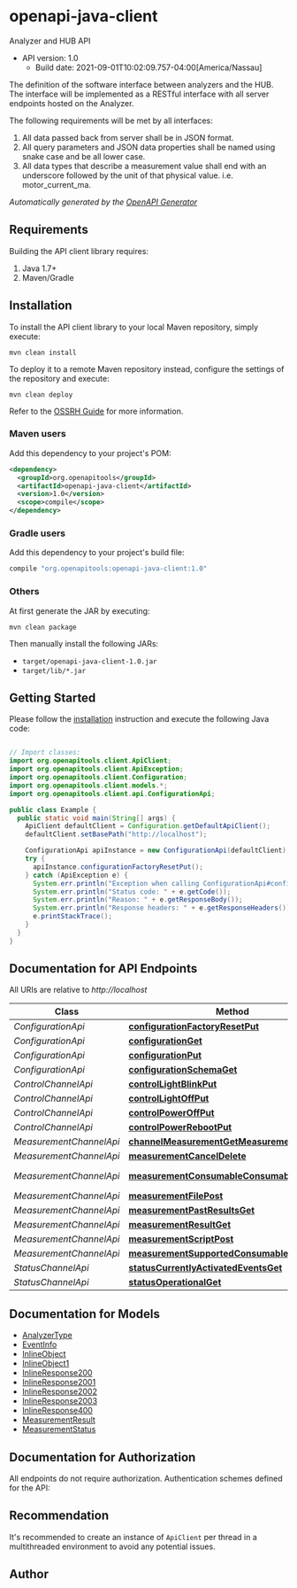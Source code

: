 # openapi-java-client

Analyzer and HUB API
- API version: 1.0
  - Build date: 2021-09-01T10:02:09.757-04:00[America/Nassau]

The definition of the software interface between analyzers and the HUB.  The interface will be implemented as a RESTful interface with all server endpoints hosted on the Analyzer.

The following requirements will be met by all interfaces: 
1. All data passed back from server shall be in JSON format.
2. All query parameters and JSON data properties shall be named using snake case and be all lower case.
4. All data types that describe a measurement value shall end with an underscore followed by the unit of that physical value.  i.e. motor_current_ma.


*Automatically generated by the [OpenAPI Generator](https://openapi-generator.tech)*


## Requirements

Building the API client library requires:
1. Java 1.7+
2. Maven/Gradle

## Installation

To install the API client library to your local Maven repository, simply execute:

```shell
mvn clean install
```

To deploy it to a remote Maven repository instead, configure the settings of the repository and execute:

```shell
mvn clean deploy
```

Refer to the [OSSRH Guide](http://central.sonatype.org/pages/ossrh-guide.html) for more information.

### Maven users

Add this dependency to your project's POM:

```xml
<dependency>
  <groupId>org.openapitools</groupId>
  <artifactId>openapi-java-client</artifactId>
  <version>1.0</version>
  <scope>compile</scope>
</dependency>
```

### Gradle users

Add this dependency to your project's build file:

```groovy
compile "org.openapitools:openapi-java-client:1.0"
```

### Others

At first generate the JAR by executing:

```shell
mvn clean package
```

Then manually install the following JARs:

* `target/openapi-java-client-1.0.jar`
* `target/lib/*.jar`

## Getting Started

Please follow the [installation](#installation) instruction and execute the following Java code:

```java

// Import classes:
import org.openapitools.client.ApiClient;
import org.openapitools.client.ApiException;
import org.openapitools.client.Configuration;
import org.openapitools.client.models.*;
import org.openapitools.client.api.ConfigurationApi;

public class Example {
  public static void main(String[] args) {
    ApiClient defaultClient = Configuration.getDefaultApiClient();
    defaultClient.setBasePath("http://localhost");

    ConfigurationApi apiInstance = new ConfigurationApi(defaultClient);
    try {
      apiInstance.configurationFactoryResetPut();
    } catch (ApiException e) {
      System.err.println("Exception when calling ConfigurationApi#configurationFactoryResetPut");
      System.err.println("Status code: " + e.getCode());
      System.err.println("Reason: " + e.getResponseBody());
      System.err.println("Response headers: " + e.getResponseHeaders());
      e.printStackTrace();
    }
  }
}

```

## Documentation for API Endpoints

All URIs are relative to *http://localhost*

Class | Method | HTTP request | Description
------------ | ------------- | ------------- | -------------
*ConfigurationApi* | [**configurationFactoryResetPut**](docs/ConfigurationApi.md#configurationFactoryResetPut) | **PUT** /configuration/factory_reset | 
*ConfigurationApi* | [**configurationGet**](docs/ConfigurationApi.md#configurationGet) | **GET** /configuration | 
*ConfigurationApi* | [**configurationPut**](docs/ConfigurationApi.md#configurationPut) | **PUT** /configuration | 
*ConfigurationApi* | [**configurationSchemaGet**](docs/ConfigurationApi.md#configurationSchemaGet) | **GET** /configuration/schema | 
*ControlChannelApi* | [**controlLightBlinkPut**](docs/ControlChannelApi.md#controlLightBlinkPut) | **PUT** /control/light/blink | 
*ControlChannelApi* | [**controlLightOffPut**](docs/ControlChannelApi.md#controlLightOffPut) | **PUT** /control/light/off | 
*ControlChannelApi* | [**controlPowerOffPut**](docs/ControlChannelApi.md#controlPowerOffPut) | **PUT** /control/power/off | 
*ControlChannelApi* | [**controlPowerRebootPut**](docs/ControlChannelApi.md#controlPowerRebootPut) | **PUT** /control/power/reboot | 
*MeasurementChannelApi* | [**channelMeasurementGetMeasurementStatus**](docs/MeasurementChannelApi.md#channelMeasurementGetMeasurementStatus) | **GET** /measurement/status | 
*MeasurementChannelApi* | [**measurementCancelDelete**](docs/MeasurementChannelApi.md#measurementCancelDelete) | **DELETE** /measurement/cancel | 
*MeasurementChannelApi* | [**measurementConsumableConsumableUuidPost**](docs/MeasurementChannelApi.md#measurementConsumableConsumableUuidPost) | **POST** /measurement/consumable/{consumable_uuid} | 
*MeasurementChannelApi* | [**measurementFilePost**](docs/MeasurementChannelApi.md#measurementFilePost) | **POST** /measurement/file | 
*MeasurementChannelApi* | [**measurementPastResultsGet**](docs/MeasurementChannelApi.md#measurementPastResultsGet) | **GET** /measurement/past_results | 
*MeasurementChannelApi* | [**measurementResultGet**](docs/MeasurementChannelApi.md#measurementResultGet) | **GET** /measurement/result | 
*MeasurementChannelApi* | [**measurementScriptPost**](docs/MeasurementChannelApi.md#measurementScriptPost) | **POST** /measurement/script | 
*MeasurementChannelApi* | [**measurementSupportedConsumablesGet**](docs/MeasurementChannelApi.md#measurementSupportedConsumablesGet) | **GET** /measurement/supported_consumables | 
*StatusChannelApi* | [**statusCurrentlyActivatedEventsGet**](docs/StatusChannelApi.md#statusCurrentlyActivatedEventsGet) | **GET** /status/currently_activated_events | 
*StatusChannelApi* | [**statusOperationalGet**](docs/StatusChannelApi.md#statusOperationalGet) | **GET** /status/operational | 


## Documentation for Models

 - [AnalyzerType](docs/AnalyzerType.md)
 - [EventInfo](docs/EventInfo.md)
 - [InlineObject](docs/InlineObject.md)
 - [InlineObject1](docs/InlineObject1.md)
 - [InlineResponse200](docs/InlineResponse200.md)
 - [InlineResponse2001](docs/InlineResponse2001.md)
 - [InlineResponse2002](docs/InlineResponse2002.md)
 - [InlineResponse2003](docs/InlineResponse2003.md)
 - [InlineResponse400](docs/InlineResponse400.md)
 - [MeasurementResult](docs/MeasurementResult.md)
 - [MeasurementStatus](docs/MeasurementStatus.md)


## Documentation for Authorization

All endpoints do not require authorization.
Authentication schemes defined for the API:

## Recommendation

It's recommended to create an instance of `ApiClient` per thread in a multithreaded environment to avoid any potential issues.

## Author



